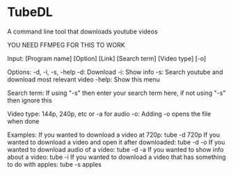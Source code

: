 # TubeDL
A command line tool that downloads youtube videos

YOU NEED FFMPEG FOR THIS TO WORK

Input: [Program name] [Option] [Link] [Search term] [Video type] [-o]

Options: 
-d, -i, -s, -help
-d: Download
-i: Show info
-s: Search youtube and download most relevant video
-help: Show this menu

Search term:
    If using "-s" then enter your search term here, if not using "-s" then ignore this

Video type: 144p, 240p, etc or -a for audio
-o: Adding -o opens the file when done

Examples:
    If you wanted to download a video at 720p: tube -d <link> 720p
    If you wanted to download a video and open it after downloaded: tube -d <link> <resolution> -o
    If you wanted to download audio of a video: tube -d <link> -a
    If you wanted to show info about a video: tube -i <link>
    If you wanted to download a video that has something to do with apples: tube -s apples
